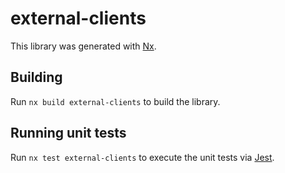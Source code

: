 # external-clients

This library was generated with [Nx](https://nx.dev).

## Building

Run `nx build external-clients` to build the library.

## Running unit tests

Run `nx test external-clients` to execute the unit tests via [Jest](https://jestjs.io).
